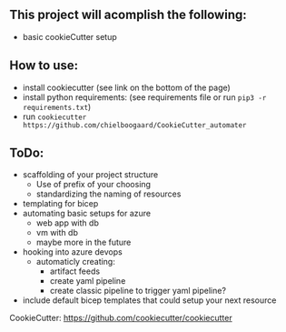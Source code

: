 ## This project will acomplish the following:

* basic cookieCutter setup

## How to use:
* install cookiecutter (see link on the bottom of the page)
* install python requirements: (see requirements file or run `pip3 -r requirements.txt`)
* run `cookiecutter https://github.com/chielboogaard/CookieCutter_automater`


## ToDo:

* scaffolding of your project structure
    * Use of prefix of your choosing
    * standardizing the naming of resources
* templating for bicep
* automating basic setups for azure
    * web app with db
    * vm with db
    * maybe more in the future
* hooking into azure devops
    * automaticly creating:
        * artifact feeds
        * create yaml pipeline
        * create classic pipeline to trigger yaml pipeline?
* include default bicep templates that could setup your next resource


CookieCutter: https://github.com/cookiecutter/cookiecutter